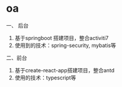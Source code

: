 # oa
一、 后台
1. 基于springboot 搭建项目，整合activiti7
2. 使用到的技术：spring-security, mybatis等

二、前台
1. 基于create-react-app搭建项目，整合antd
2. 使用的技术：typescript等

